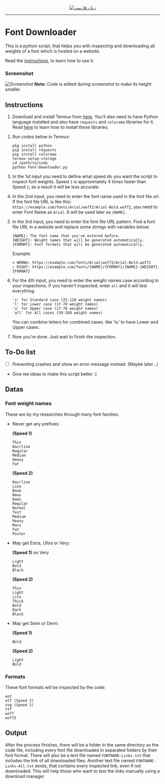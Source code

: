 <div align="center">
<a href="https://github.com/hamid0740/Font-Downloader/blob/main/README-fa.md"><img title="زبان فارسی" alt="زبان فارسی" src="https://img.shields.io/badge/lang-fa-50d890?labelColor=black&style=for-the-badge&logo=google-translate&logoColor=white"></a>
</div>

- - - -
# Font Downloader
This is a python script, that helps you with inspecting and downloading all weights of a font which is hosted on a website.

Read the [instructions](#instructions), to learn how to use it.

### Screenshot
![Screenshot](https://i.ibb.co/PrKmBvC/Font-Downloader-screenshot.jpg)
**Note:** Code is edited during screenshot to make its height smaller.

## Instructions
1. Download and install Termux from [here](https://f-droid.org/en/packages/com.termux). You'll also need to have Python language installed and also have `requests` and `colorama` libraries for it. Read [here](https://www.geeksforgeeks.org/how-to-install-requests-in-python-for-windows-linux-mac/) to learn how to install these libraries.

2. Run codes below in Termux:
   ```
   pkg install python
   pip install requests
   pip install colorama
   termux-setup-storage
   cd /path/to/code
   python Font-Downloader.py
   ```

3. In the 1st input you need to define what speed do you want the script to inspect font weights. Speed `1` is approximately 4 times faster than Speed `2`; as a result it will be less accurate.

4. In the 2nd input, you need to enter the font name used in the font file url. If the font file URL is like this: `https://example.com/fonts/Arial/woff2/Arial-Bold.woff2`, you need to enter Font Name as `Arial`.
   It will be used later as `{NAME}`.

5. In the 3rd input, you need to enter the font file URL pattern. Find a font file URL in a website and replace some strings with variables below.
   ```
   {NAME}: The font name that you've entered before.
   {WEIGHT}: Weight names that will be generated automatically.
   {FORMAT}: Font formats that will be generated automatically.
   ```
   Example:
   ```
   ✗ WRONG: https://example.com/fonts/Arial/woff2/Arial-Bold.woff2
   ✓ RIGHT: https://example.com/fonts/{NAME}/{FORMAT}/{NAME}-{WEIGHT}.{FORMAT}
   ```

6. For the 4th input, you need to enter the weight names case according to your inspections. If you haven't inspected, enter `all` and it will test everything.
   ```
   's' for Standard case (25-120 weight names)
   'l' for Lower case (17-70 weight names)
   'u' for Upper case (17-70 weight names)
   'all' for All cases (59-260 weight names)
   ```
   You can combine letters for combined cases. like 'lu' to have Lower and Upper cases.

7. Now you're done. Just wait to finish the inspection.

## To-Do list
* [ ] Preventing crashes and show an error message instead. (Maybe later...)
* Give me ideas to make this script better :)

## Datas
### Font weight names
These are by my researches through many font families.
* Never get any prefixes:

  **(Speed 1)**
  ```
  Thin
  Hairline
  Regular
  Medium
  Heavy
  Fat
  ```
  **(Speed 2)**
  ```
  Hairline
  Line
  Book
  News
  Demi
  Regular
  Normal
  Text
  Medium
  Heavy
  Mass
  Fat
  Poster
  ```
* May get Extra, Ultra or Very:

  **(Speed 1)** no Very
  ```
  Light
  Bold
  Black
  ```
  **(Speed 2)**
  ```
  Thin
  Light
  Lite
  Thick
  Bold
  Dark
  Black
  ```
* May get Semi or Demi:

  **(Speed 1)**
  ```
  Bold
  ```
  **(Speed 2)**
  ```
  Light
  Bold
  ```
### Formats
These font formats will be inspected by the code:
```
eot
otf (Speed 2)
svg (Speed 2)
ttf
woff
woff2
```

## Output
After the process finishes, there will be a folder in the same directory as the code file, including every font file downloaded in separated folders by their font format. There will also be a text file named `FONTNAME-Links.txt` that includes the link of all downloaded files.
Another text file named `FONTNAME-Links-All.txt` exists, that contains every inspected link, even if not downloaded. This will help those who want to test the links manually using a download manager.
